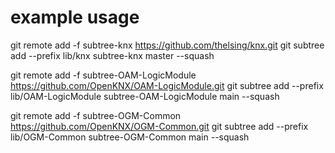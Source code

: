 # example usage

git remote add -f subtree-knx https://github.com/thelsing/knx.git
git subtree add --prefix lib/knx subtree-knx master --squash

git remote add -f subtree-OAM-LogicModule https://github.com/OpenKNX/OAM-LogicModule.git
git subtree add --prefix lib/OAM-LogicModule subtree-OAM-LogicModule main --squash

git remote add -f subtree-OGM-Common https://github.com/OpenKNX/OGM-Common.git
git subtree add --prefix lib/OGM-Common subtree-OGM-Common main --squash 